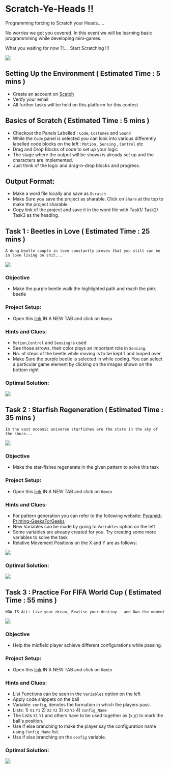 
# Scratch-Ye-Heads !!

Programming forcing to Scratch your Heads.....

No worries we got you covered. In this event we will be learning basic programmming while developing
mini-games.

What you waiting for now ?!.... Start Scratching !!!

![](https://github.com/CodingWarrior33/Scratch-Ye-Heads/blob/77201851bdef2d4f8e5b346123004ecb49dad540/Project_Deets/cat_sc.gif)


## Setting Up the Environment ( Estimated Time : 5 mins )
- Create an account on [Scatch](https://scratch.mit.edu/)
- Verify your email
- All further tasks will be held on this platform for this contest

## Basics of Scratch ( Estimated Time : 5 mins )
- Checkout the Panels Labelled : `Code`, `Costumes` and `Sound` 
- While the `Code` panel is selected you can look into various differently labelled code blocks on the left : `Motion` , `Sensing` , `Control` etc
- Drag and Drop Blocks of code to set up your logic
- The stage where the output will be shown is already set up and the characters are implemented.
- Just think of the logic and drag-n-drop blocks and progress.

## Output Format:
- Make a word file locally and save as `Scratch`
- Make Sure you save the project as sharable. Click on `Share` at the top to make the project sharable.
- Copy link of the project and save it in the word file with Task1/ Task2/ Task3 as the heading.

## Task 1 : Beetles in Love ( Estimated Time : 25 mins ) 

`A dung beetle couple in love constantly proves that you still can be in love living on shit...`

![](https://github.com/CodingWarrior33/Scratch-Ye-Heads/blob/a08a83549d199775c45466a3fc1cd9683162963b/Project_Deets/dungbeetle.gif)

### Objective
- Make the purple beetle walk the highlighted path and reach the pink beetle

### Project Setup:
- Open this [link](https://scratch.mit.edu/projects/763979955/) IN A NEW TAB and click on `Remix`

### Hints and Clues:
- `Motion`,`Control` and `Sensing` is used
- See those arrows, their color plays an important role in `Sensing`.
- No. of steps of the beetle while moving is to be kept 1 and looped over
- Make Sure the purple beetle is selected in while coding. You can select a particular game element by clicking on the images shown on the bottom right

### Optimal Solution: 
![](https://github.com/CodingWarrior33/Scratch-Ye-Heads/blob/ce7a1c4cc563516e691b627bced2e2c9637e4941/Project_Deets/OPS1.gif)


## Task 2 : Starfish Regeneration ( Estimated Time : 35 mins )

`In the vast oceanic universe starfishes are the stars in the sky of the shore...`

![](https://github.com/CodingWarrior33/Scratch-Ye-Heads/blob/a08a83549d199775c45466a3fc1cd9683162963b/Project_Deets/patrick-spongebob-squarepants.gif)

### Objective  
- Make the star-fishes regenerate in the given pattern to solve this task

### Project Setup:
- Open this [link](https://scratch.mit.edu/projects/763982841/) IN A NEW TAB and click on `Remix`

### Hints and Clues:
- For pattern generation you can refer to the following website: [Pyramid-Printing-GeeksForGeeks](https://www.geeksforgeeks.org/programs-printing-pyramid-patterns-python/)
- New Variables can be made by going to `Variables` option on the left
- Some variables are already created for you. Try creating some more variables to solve the task
- Relative Movement Positions on the X and Y are as follows:

 ![](https://github.com/CodingWarrior33/Scratch-Ye-Heads/blob/a08a83549d199775c45466a3fc1cd9683162963b/Project_Deets/rel_pos.jpeg)


### Optimal Solution: 
![](https://github.com/CodingWarrior33/Scratch-Ye-Heads/blob/ce7a1c4cc563516e691b627bced2e2c9637e4941/Project_Deets/OPS2.gif)

## Task 3 : Practice For FIFA World Cup ( Estimated Time : 55 mins )
`NOW IS ALL: Live your dream, Realise your destiny – and Own the moment`

![](https://github.com/CodingWarrior33/Scratch-Ye-Heads/blob/a08a83549d199775c45466a3fc1cd9683162963b/Project_Deets/fifa.gif)


### Objective
- Help the midfield player achieve different configurations while passing.

### Project Setup:
- Open this [link](https://scratch.mit.edu/projects/763984802/) IN A NEW TAB and click on `Remix`

### Hints and Clues:
- List Functions can be seen in the `Variables` option on the left
- Apply code snippets on the ball
- Variable: `config`, denotes the formation in which the players pass. 
- Lists: 1) `X1` `Y1` 2) `X2` `Y2` 3)  `X3` `Y3` 4) `Config_Name` 
- The Lists `X1` `Y1` and others have to be used together as (x,y) to mark the ball's position.
- Use if else branching to make the player say the configuration name using `Config_Name` list.  
- Use if else branching on the `config` variable.

### Optimal Solution: 
![](https://github.com/CodingWarrior33/Scratch-Ye-Heads/blob/ce7a1c4cc563516e691b627bced2e2c9637e4941/Project_Deets/OPS3.gif)

